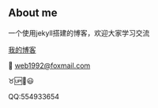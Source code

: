 ## About me

一个使用jekyll搭建的博客，欢迎大家学习交流

[我的博客](http://web1992.cn/ "我的博客")


:email: web1992@foxmail.com

:taurus::up::signal_strength::smiley:

QQ:554933654


